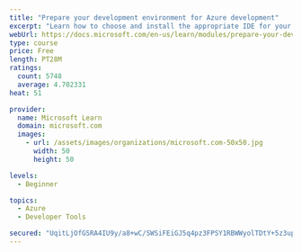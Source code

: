 ```yaml
---
title: "Prepare your development environment for Azure development"
excerpt: "Learn how to choose and install the appropriate IDE for your requirements to help you build, deploy, monitor, and scale cloud-hosted solutions."
webUrl: https://docs.microsoft.com/en-us/learn/modules/prepare-your-dev-environment-for-azure-development/
type: course
price: Free
length: PT28M
ratings:
  count: 5748
  average: 4.702331
heat: 51

provider:
  name: Microsoft Learn
  domain: microsoft.com
  images:
    - url: /assets/images/organizations/microsoft.com-50x50.jpg
      width: 50
      height: 50

levels:
  - Beginner

topics:
  - Azure
  - Developer Tools

secured: "UqitLjOfGSRA4IU9y/a8+wC/SWSiFEiGJ5q4pz3FPSY1RBWWyolTDtY+5z3up7FFLmihdMRsb2wKol8Y0AWsFa80UblS4buu6FeIWVJ9+WmwolBtbXgD56e/7s+cboAjy4Z925i//o8/AgXfY9fn9x8f+a4gFBJNMmEpp/Bhww7f96+E295XDqssL+t3BtZJjeMBpO9QuOG638QCENNVuaEB3I1xO59HX74/TIIzfJeIMiDjAKmUmY01R9UOGtU+bE+8tLTJWskc0ywe89v2QeZrhQrNlAJsqslMev970V66ivwVJAMV5PVB/fL0mnIK1NCbF4gX2n0wjoYxhUxOURqQ4XQBX3evYkvccVaX2GfjF4hE0qo9hUq/sI/Tt83sBCMCFQxNJduWqIVFE1VFtDzwYPzkxU4zjgVCq0Lb5+8=;z5uwwL+FwmlGYLxEgAXrlQ=="
---
```


